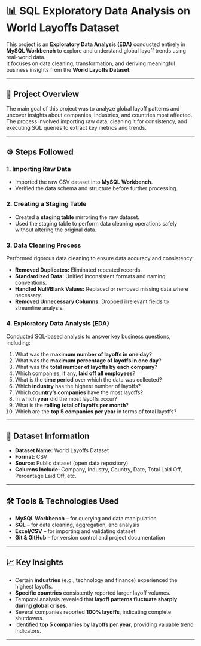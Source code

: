 # 📊 SQL Exploratory Data Analysis on World Layoffs Dataset

This project is an **Exploratory Data Analysis (EDA)** conducted entirely in **MySQL Workbench** to explore and understand global layoff trends using real-world data.  
It focuses on data cleaning, transformation, and deriving meaningful business insights from the **World Layoffs Dataset**.

---

## 🧠 Project Overview

The main goal of this project was to analyze global layoff patterns and uncover insights about companies, industries, and countries most affected.  
The process involved importing raw data, cleaning it for consistency, and executing SQL queries to extract key metrics and trends.

---

## ⚙️ Steps Followed

### 1. **Importing Raw Data**
- Imported the raw CSV dataset into **MySQL Workbench**.
- Verified the data schema and structure before further processing.

### 2. **Creating a Staging Table**
- Created a **staging table** mirroring the raw dataset.
- Used the staging table to perform data cleaning operations safely without altering the original data.

### 3. **Data Cleaning Process**
Performed rigorous data cleaning to ensure data accuracy and consistency:
- **Removed Duplicates:** Eliminated repeated records.  
- **Standardized Data:** Unified inconsistent formats and naming conventions.  
- **Handled Null/Blank Values:** Replaced or removed missing data where necessary.  
- **Removed Unnecessary Columns:** Dropped irrelevant fields to streamline analysis.

### 4. **Exploratory Data Analysis (EDA)**
Conducted SQL-based analysis to answer key business questions, including:

1. What was the **maximum number of layoffs in one day**?  
2. What was the **maximum percentage of layoffs in one day**?  
3. What was the **total number of layoffs by each company**?  
4. Which companies, if any, **laid off all employees**?  
5. What is the **time period** over which the data was collected?  
6. Which **industry** has the highest number of layoffs?  
7. Which **country’s companies** have the most layoffs?  
8. In which **year** did the most layoffs occur?  
9. What is the **rolling total of layoffs per month**?  
10. Which are the **top 5 companies per year** in terms of total layoffs?

---

## 🧾 Dataset Information

- **Dataset Name:** World Layoffs Dataset  
- **Format:** CSV  
- **Source:** Public dataset (open data repository)  
- **Columns Include:** Company, Industry, Country, Date, Total Laid Off, Percentage Laid Off, etc.   

---

## 🛠️ Tools & Technologies Used

- **MySQL Workbench** – for querying and data manipulation  
- **SQL** – for data cleaning, aggregation, and analysis  
- **Excel/CSV** – for importing and validating dataset  
- **Git & GitHub** – for version control and project documentation  

---

## 📈 Key Insights

- Certain **industries** (e.g., technology and finance) experienced the highest layoffs.  
- **Specific countries** consistently reported larger layoff volumes.  
- Temporal analysis revealed that **layoff patterns fluctuate sharply during global crises**.  
- Several companies reported **100% layoffs**, indicating complete shutdowns.  
- Identified **top 5 companies by layoffs per year**, providing valuable trend indicators.

---
